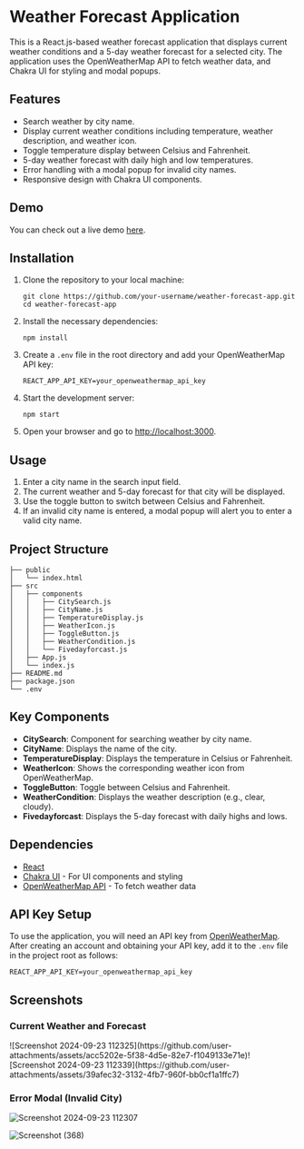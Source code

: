<h1>Weather Forecast Application</h1>

<p>
  This is a React.js-based weather forecast application that displays current weather conditions and a 5-day weather forecast for a selected city. The application uses the OpenWeatherMap API to fetch weather data, and Chakra UI for styling and modal popups.
</p>

<h2>Features</h2>
<ul>
  <li>Search weather by city name.</li>
  <li>Display current weather conditions including temperature, weather description, and weather icon.</li>
  <li>Toggle temperature display between Celsius and Fahrenheit.</li>
  <li>5-day weather forecast with daily high and low temperatures.</li>
  <li>Error handling with a modal popup for invalid city names.</li>
  <li>Responsive design with Chakra UI components.</li>
</ul>

<h2>Demo</h2>
<p>
  You can check out a live demo <a href="https://forecastwheather.vercel.app/" target="_blank">here</a>.
</p>

<h2>Installation</h2>
<ol>
  <li>Clone the repository to your local machine:
    <pre><code>git clone https://github.com/your-username/weather-forecast-app.git
cd weather-forecast-app
</code></pre>
  </li>
  <li>Install the necessary dependencies:
    <pre><code>npm install</code></pre>
  </li>
  <li>Create a <code>.env</code> file in the root directory and add your OpenWeatherMap API key:
    <pre><code>REACT_APP_API_KEY=your_openweathermap_api_key</code></pre>
  </li>
  <li>Start the development server:
    <pre><code>npm start</code></pre>
  </li>
  <li>Open your browser and go to <a href="http://localhost:3000">http://localhost:3000</a>.</li>
</ol>

<h2>Usage</h2>
<ol>
  <li>Enter a city name in the search input field.</li>
  <li>The current weather and 5-day forecast for that city will be displayed.</li>
  <li>Use the toggle button to switch between Celsius and Fahrenheit.</li>
  <li>If an invalid city name is entered, a modal popup will alert you to enter a valid city name.</li>
</ol>

<h2>Project Structure</h2>
<pre><code>├── public
│   └── index.html
├── src
│   ├── components
│   │   ├── CitySearch.js
│   │   ├── CityName.js
│   │   ├── TemperatureDisplay.js
│   │   ├── WeatherIcon.js
│   │   ├── ToggleButton.js
│   │   ├── WeatherCondition.js
│   │   └── Fivedayforcast.js
│   ├── App.js
│   └── index.js
├── README.md
├── package.json
└── .env
</code></pre>

<h2>Key Components</h2>
<ul>
  <li><strong>CitySearch</strong>: Component for searching weather by city name.</li>
  <li><strong>CityName</strong>: Displays the name of the city.</li>
  <li><strong>TemperatureDisplay</strong>: Displays the temperature in Celsius or Fahrenheit.</li>
  <li><strong>WeatherIcon</strong>: Shows the corresponding weather icon from OpenWeatherMap.</li>
  <li><strong>ToggleButton</strong>: Toggle between Celsius and Fahrenheit.</li>
  <li><strong>WeatherCondition</strong>: Displays the weather description (e.g., clear, cloudy).</li>
  <li><strong>Fivedayforcast</strong>: Displays the 5-day forecast with daily highs and lows.</li>
</ul>

<h2>Dependencies</h2>
<ul>
  <li><a href="https://reactjs.org/">React</a></li>
  <li><a href="https://chakra-ui.com/">Chakra UI</a> - For UI components and styling</li>
  <li><a href="https://openweathermap.org/api">OpenWeatherMap API</a> - To fetch weather data</li>
</ul>

<h2>API Key Setup</h2>
<p>
  To use the application, you will need an API key from <a href="https://openweathermap.org/api">OpenWeatherMap</a>. After creating an account and obtaining your API key, add it to the <code>.env</code> file in the project root as follows:
</p>
<pre><code>REACT_APP_API_KEY=your_openweathermap_api_key
</code></pre>

<h2>Screenshots</h2>
<h3>Current Weather and Forecast</h3>
![Screenshot 2024-09-23 112325](https://github.com/user-attachments/assets/acc5202e-5f38-4d5e-82e7-f1049133e71e)![Screenshot 2024-09-23 112339](https://github.com/user-attachments/assets/39afec32-3132-4fb7-960f-bb0cf1a1ffc7)


<h3>Error Modal (Invalid City)</h3>

![Screenshot 2024-09-23 112307](https://github.com/user-attachments/assets/c7eef031-b87b-4d16-8cd7-68f7cad044dc)

![Screenshot (368)](https://github.com/user-attachments/assets/3030b246-8ae5-4cad-ba32-98223d0f4e2f)



